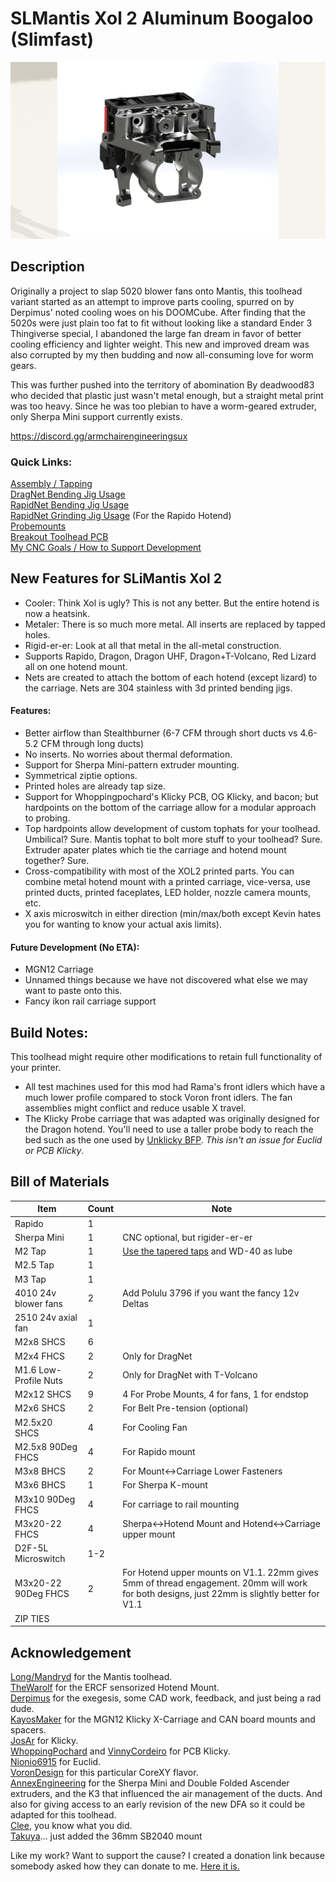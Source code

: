 # SLMantis Xol 2 Aluminum Boogaloo (Slimfast)
 ![Carriage Assembly](/Images/preview.jpg "The Metal Bits")  

## Description
Originally a project to slap 5020 blower fans onto Mantis, this toolhead variant started as an attempt to improve parts cooling, spurred on by Derpimus' noted cooling woes on his DOOMCube. After finding that the 5020s were just plain too fat to fit without looking like a standard Ender 3 Thingiverse special, I abandoned the large fan dream in favor of better cooling efficiency and lighter weight. This new and improved dream was also corrupted by my then budding and now all-consuming love for worm gears.

This was further pushed into the territory of abomination By deadwood83 who decided that plastic just wasn't metal enough, but a straight metal print was too heavy.  Since he was too plebian to have a worm-geared extruder, only Sherpa Mini support currently exists.

https://discord.gg/armchairengineeringsux

### Quick Links:
[Assembly / Tapping](https://github.com/AlpineWhite/Mantis-Xol2_SLM_Boogaloo/blob/main/Assembly.md)<br/>
[DragNet Bending Jig Usage](https://github.com/AlpineWhite/Mantis-Xol2_SLM_Boogaloo/tree/main/STL/Nets/DragNet/Bending%20Jig)<br/>
[RapidNet Bending Jig Usage](https://github.com/AlpineWhite/Mantis-Xol2_SLM_Boogaloo/tree/main/STL/Nets/RapidNet)<br/>
[RapidNet Grinding Jig Usage](https://github.com/AlpineWhite/Mantis-Xol2_SLM_Boogaloo/tree/main/STL/Nets/RapidNet/Grinding%20Jig) (For the Rapido Hotend)<br/>
[Probemounts](https://github.com/AlpineWhite/Mantis-Xol2_SLM_Boogaloo/tree/main/STL/XOL2%20SLiM%20V1.1%20%2B%20Probes/Probemounts)<br/>
[Breakout Toolhead PCB]( ) <br/>
[My CNC Goals / How to Support Development](https://www.buymeacoffee.com/deadwood/first-post-first-steps)

## New Features for SLiMantis Xol 2
 - Cooler: Think Xol is ugly? This is not any better. But the entire hotend is now a heatsink.
 - Metaler: There is so much more metal. All inserts are replaced by tapped holes.
 - Rigid-er-er: Look at all that metal in the all-metal construction.
 - Supports Rapido, Dragon, Dragon UHF, Dragon+T-Volcano, Red Lizard all on one hotend mount.
 - Nets are created to attach the bottom of each hotend (except lizard) to the carriage. Nets are 304 stainless with 3d printed bending jigs. 

#### Features:
 - Better airflow than Stealthburner (6-7 CFM through short ducts vs 4.6-5.2 CFM through long ducts)
 - No inserts. No worries about thermal deformation.
 - Support for Sherpa Mini-pattern extruder mounting.
 - Symmetrical ziptie options.
 - Printed holes are already tap size.
 - Support for Whoppingpochard's Klicky PCB, OG Klicky, and bacon; but hardpoints on the bottom of the carriage allow for a modular approach to probing.
 - Top hardpoints allow development of custom tophats for your toolhead. Umbilical? Sure. Mantis tophat to bolt more stuff to your toolhead? Sure. Extruder apater plates which tie the carriage and hotend mount together? Sure.
 - Cross-compatibility with most of the XOL2 printed parts. You can combine metal hotend mount with a printed carriage, vice-versa, use printed ducts, printed faceplates, LED holder, nozzle camera mounts, etc. 
 - X axis microswitch in either direction (min/max/both except Kevin hates you for wanting to know your actual axis limits).
 
#### Future Development (No ETA):
 - MGN12 Carriage
 - Unnamed things because we have not discovered what else we may want to paste onto this.
 - Fancy ikon rail carriage support 


## Build Notes:
This toolhead might require other modifications to retain full functionality of your printer. 
 - All test machines used for this mod had Rama's front idlers which have a much lower profile compared to stock Voron front idlers. The fan assemblies might conflict and reduce usable X travel.
 - The Klicky Probe carriage that was adapted was originally designed for the Dragon hotend. You'll need to use a taller probe body to reach the bed such as the one used by [Unklicky BFP](https://github.com/majarspeed/Unklicky). *This isn't an issue for Euclid or PCB Klicky*.
## Bill of Materials 
|Item|Count|Note|
|----|-|--|
|Rapido|1|
|Sherpa Mini|1|CNC optional, but rigider-er-er|
|M2 Tap|1|[Use the tapered taps](https://www.amazon.com/gp/product/B07WGS6T3N) and WD-40 as lube|
|M2.5 Tap|1|
|M3 Tap|1|
|4010 24v blower fans|2|Add Polulu 3796 if you want the fancy 12v Deltas|
|2510 24v axial fan|1|
|M2x8 SHCS|6|
|M2x4 FHCS|2| Only for DragNet|
|M1.6 Low-Profile Nuts|2|Only for DragNet with T-Volcano|
|M2x12 SHCS|9|4 For Probe Mounts, 4 for fans, 1 for endstop|
|M2x6 SHCS|2|For Belt Pre-tension (optional)|
|M2.5x20 SHCS|4|For Cooling Fan|
|M2.5x8 90Deg FHCS|4|For Rapido mount|
|M3x8 BHCS|2|For Mount<->Carriage Lower Fasteners|
|M3x6 BHCS|1|For Sherpa K-mount|
|M3x10 90Deg FHCS|4|For carriage to rail mounting|
|M3x20-22 FHCS|4|Sherpa<->Hotend Mount and Hotend<->Carriage upper mount|
|D2F-5L Microswitch|1-2|
|M3x20-22 90Deg FHCS|2| For Hotend upper mounts on V1.1. 22mm gives 5mm of thread engagement. 20mm will work for both designs, just 22mm is slightly better for V1.1|
|ZIP TIES||


## Acknowledgement
[Long/Mandryd](https://github.com/mandryd/VoronUsers/tree/master/printer_mods/Long/Mantis_Dual_5015) for the Mantis toolhead.<br/>
[TheWarolf](https://github.com/TheWarolf/Voron-Personal-Mods/tree/main/V2/Long_Mantis_Toolhead) for the ERCF sensorized Hotend Mount.<br/>
[Derpimus](https://github.com/lraithel15133) for the exegesis, some CAD work, feedback, and just being a rad dude.<br/>
[KayosMaker](https://github.com/KayosMaker) for the MGN12 Klicky X-Carriage and CAN board mounts and spacers.<br/>
[JosAr](https://github.com/jlas1/Klicky-Probe) for Klicky.<br/>
[WhoppingPochard](https://github.com/tanaes) and [VinnyCordeiro](https://github.com/VinnyCordeiro/) for PCB Klicky.<br/>
[Nionio6915](https://github.com/nionio6915/Euclid_Probe) for Euclid. <br/>
[VoronDesign](https://github.com/VoronDesign) for this particular CoreXY flavor.<br/>
[AnnexEngineering](https://github.com/Annex-Engineering) for the Sherpa Mini and Double Folded Ascender extruders, and the K3 that influenced the air management of the ducts. And also for giving access to an early revision of the new DFA so it could be adapted for this toolhead.<br/>
[Clee](https://github.com/clee), you know what you did.  
[Takuya](https://github.com/T4KUUY4)... just added the 36mm SB2040 mount


Like my work? Want to support the cause?  I created a donation link because somebody asked how they can donate to me. [Here it is.](https://bmc.link/deadwood)
